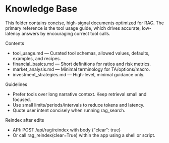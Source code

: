 # Knowledge Base

This folder contains concise, high-signal documents optimized for RAG. The primary reference is the tool usage guide, which drives accurate, low-latency answers by encouraging correct tool calls.

Contents
- tool_usage.md — Curated tool schemas, allowed values, defaults, examples, and recipes.
- financial_basics.md — Short definitions for ratios and risk metrics.
- market_analysis.md — Minimal terminology for TA/options/macro.
- investment_strategies.md — High-level, minimal guidance only.

Guidelines
- Prefer tools over long narrative context. Keep retrieval small and focused.
- Use small limits/periods/intervals to reduce tokens and latency.
- Quote user intent concisely when running rag_search.

Reindex after edits
- API: POST /api/rag/reindex with body {"clear": true}
- Or call rag_reindex(clear=True) within the app using a shell or script.

